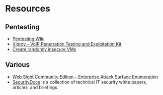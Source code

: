 # Resources

## Pentesting

* [Pentesting Wiki](https://www.peerlyst.com/posts/resource-pentesting-wiki-nicole-lamoureux?utm_source=reddit&utm_medium=social&utm_content=peerlyst_post&utm_campaign=peerlyst_resource)
* [Viproy - VoIP Penetration Testing and Exploitation Kit](http://www.kitploit.com/2017/06/viproy-voip-penetration-testing-and.html)
* [Create randomly insecure VMs](https://github.com/cliffe/SecGen)

## Various

* [Web Sight Community Edition – Enterprise Attack Surface Enumeration](https://l.avala.mp/?p=209)
* [SecurityDocs](https://securitydocs.com/) is a collection of technical IT security white papers, articles, and briefings. 
